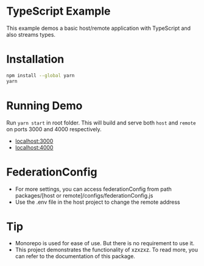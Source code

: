 # TypeScript Example

This example demos a basic host/remote application with TypeScript and also streams types.

# Installation

```bash
npm install --global yarn
yarn
```

# Running Demo

Run `yarn start` in root folder. This will build and serve both `host` and `remote` on ports 3000 and 4000 respectively.

- [localhost:3000](http://localhost:3000/)
- [localhost:4000](http://localhost:4000/)

# FederationConfig

- For more settings, you can access federationConfig from path packages/[host or remote]/configs/federationConfig.js
- Use the .env file in the host project to change the remote address

# Tip

- Monorepo is used for ease of use. But there is no requirement to use it.
- This project demonstrates the functionality of xzxzxz. To read more, you can refer to the documentation of this package.
